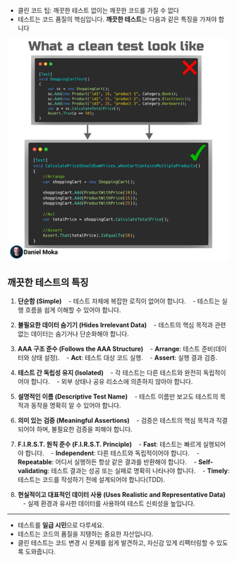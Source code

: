- 클린 코드 팁: 깨끗한 테스트 없이는 깨끗한 코드를 가질 수 없다
- 테스트는 코드 품질의 핵심입니다. **깨끗한 테스트**는 다음과 같은 특징을 가져야 합니다

![](java/img/IMG_1263.jpeg)

## **깨끗한 테스트의 특징**

1. **단순함 (Simple)**
   - 테스트 자체에 복잡한 로직이 없어야 합니다.
   - 테스트는 실행 흐름을 쉽게 이해할 수 있어야 합니다.

2. **불필요한 데이터 숨기기 (Hides Irrelevant Data)**
   - 테스트의 핵심 목적과 관련 없는 데이터는 숨기거나 단순화해야 합니다.

3. **AAA 구조 준수 (Follows the AAA Structure)**
   - **Arrange**: 테스트 준비(데이터와 상태 설정).
   - **Act**: 테스트 대상 코드 실행.
   - **Assert**: 실행 결과 검증.

4. **테스트 간 독립성 유지 (Isolated)**
   - 각 테스트는 다른 테스트와 완전히 독립적이어야 합니다.
   - 외부 상태나 공유 리소스에 의존하지 않아야 합니다.
  
5. **설명적인 이름 (Descriptive Test Name)**
   - 테스트 이름만 보고도 테스트의 목적과 동작을 명확히 알 수 있어야 합니다.

6. **의미 있는 검증 (Meaningful Assertions)**
   - 검증은 테스트의 핵심 목적과 직결되어야 하며, 불필요한 검증을 피해야 합니다.

7. **F.I.R.S.T. 원칙 준수 (F.I.R.S.T. Principle)**
   - **Fast**: 테스트는 빠르게 실행되어야 합니다.
   - **Independent**: 다른 테스트와 독립적이어야 합니다.
   - **Repeatable**: 어디서 실행하든 항상 같은 결과를 반환해야 합니다.
   - **Self-validating**: 테스트 결과는 성공 또는 실패로 명확히 나타나야 합니다.
   - **Timely**: 테스트는 코드를 작성하기 전에 설계되어야 합니다(TDD).

8. **현실적이고 대표적인 데이터 사용 (Uses Realistic and Representative Data)**
   - 실제 환경과 유사한 데이터를 사용하여 테스트 신뢰성을 높입니다.
  
---
- 테스트를 **일급 시민**으로 다루세요.  
- 테스트는 코드의 품질을 지탱하는 중요한 자산입니다.  
- 클린 테스트는 코드 변경 시 문제를 쉽게 발견하고, 자신감 있게 리팩터링할 수 있도록 도와줍니다.